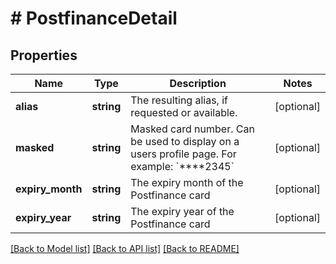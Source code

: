 # # PostfinanceDetail

## Properties

Name | Type | Description | Notes
------------ | ------------- | ------------- | -------------
**alias** | **string** | The resulting alias, if requested or available. | [optional]
**masked** | **string** | Masked card number. Can be used to display on a users profile page. For example: &#x60;****2345&#x60; | [optional]
**expiry_month** | **string** | The expiry month of the Postfinance card | [optional]
**expiry_year** | **string** | The expiry year of the Postfinance card | [optional]

[[Back to Model list]](../../README.md#models) [[Back to API list]](../../README.md#endpoints) [[Back to README]](../../README.md)
